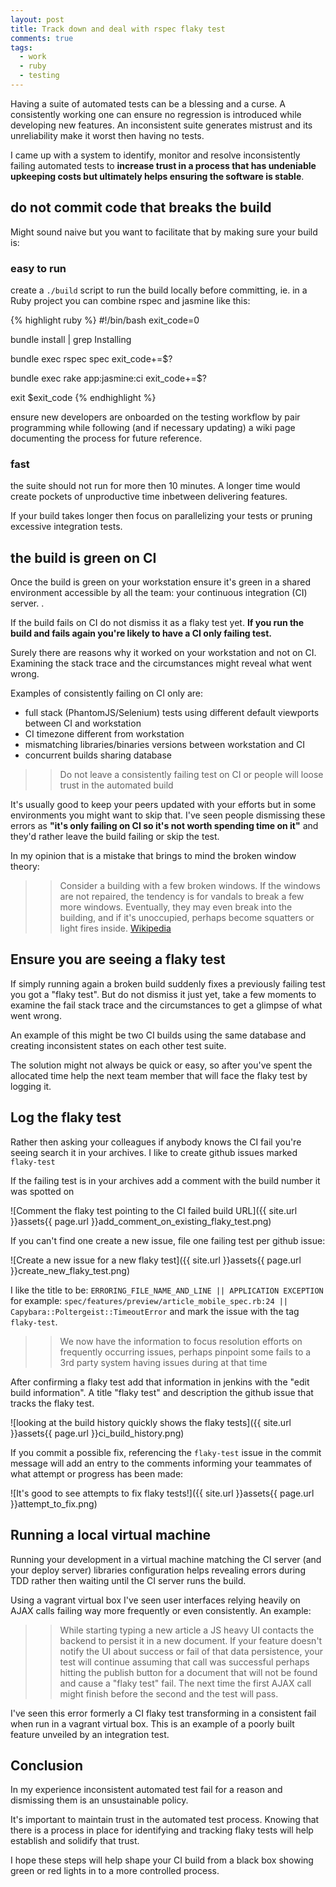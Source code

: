 ```yaml
---
layout: post
title: Track down and deal with rspec flaky test
comments: true
tags:
  - work
  - ruby
  - testing
---
```


Having a suite of automated tests can be a blessing and a curse. A consistently working one can ensure no regression is introduced while developing new features. An inconsistent suite generates mistrust and its unreliability make it worst then having no tests.

I came up with a system to identify, monitor and resolve inconsistently failing automated tests to
**increase trust in a process that has undeniable upkeeping costs but ultimately helps ensuring the software is stable**.

## do not commit code that breaks the build

Might sound naive but you want to facilitate that by making sure your build is:

### easy to run

create a `./build` script to run the build locally before committing, ie. in a Ruby project you can combine rspec and jasmine like this:

{% highlight ruby %}
#!/bin/bash
exit_code=0

bundle install | grep Installing

bundle exec rspec spec
exit_code+=$?

bundle exec rake app:jasmine:ci
exit_code+=$?

exit $exit_code
{% endhighlight %}

ensure new developers are onboarded on the testing workflow by pair programming while following (and if necessary updating) a wiki page documenting the process for future reference.

### fast

the suite should not run for more then 10 minutes. A longer time would create pockets of unproductive time inbetween delivering features.

If your build takes longer then focus on parallelizing your tests or pruning excessive integration tests.

## the build is green on CI

Once the build is green on your workstation ensure it's green in a shared environment accessible by all the team: your continuous integration (CI) server.
. 

If the build fails on CI do not dismiss it as a flaky test yet. **If you run the build and fails again you're likely to have a CI only failing test.**

Surely there are reasons why it worked on your workstation and not on CI. Examining the stack trace and the circumstances might reveal what went wrong.

Examples of consistently failing on CI only are:
 
* full stack (PhantomJS/Selenium) tests using different default viewports between CI and workstation
* CI timezone different from workstation
* mismatching libraries/binaries versions between workstation and CI
* concurrent builds sharing database

>> Do not leave a consistently failing test on CI or people will loose trust in the automated build

It's usually good to keep your peers updated with your efforts but in some environments you might want to skip that. I've seen people dismissing these errors as **"it's only failing on CI so it's not worth spending time on it"** and they'd rather leave the build failing or skip the test.

In my opinion that is a mistake that brings to mind the broken window theory:

>> Consider a building with a few broken windows. If the windows are not repaired, the tendency is for vandals to break a few more windows. Eventually, they may even break into the building, and if it's unoccupied, perhaps become squatters or light fires inside. [Wikipedia](http://en.wikipedia.org/wiki/Broken_windows_theory)


## Ensure you are seeing a flaky test

If simply running again a broken build suddenly fixes a previously failing test you got a "flaky test". But do not dismiss it just yet, take a few moments to examine the fail stack trace and the circumstances to get a glimpse of what went wrong.

An example of this might be two CI builds using the same database and creating inconsistent states on each other test suite.

The solution might not always be quick or easy, so after you've spent the allocated time help the next team member that will face the flaky test by logging it.

## Log the flaky test

Rather then asking your colleagues if anybody knows the CI fail you're seeing search it in your archives. I like to create github issues marked `flaky-test`

If the failing test is in your archives add a comment with the build number it was spotted on

![Comment the flaky test pointing to the CI failed build URL]({{ site.url }}assets{{ page.url }}add_comment_on_existing_flaky_test.png)


If you can't find one create a new issue, file one failing test per github issue:

![Create a new issue for a new flaky test]({{ site.url }}assets{{ page.url }}create_new_flaky_test.png)

I like the title to be: `ERRORING_FILE_NAME_AND_LINE || APPLICATION EXCEPTION` for example: `spec/features/preview/article_mobile_spec.rb:24 || Capybara::Poltergeist::TimeoutError` and mark the issue with the tag `flaky-test`.


>> We now have the information to focus resolution efforts on frequently occurring issues, perhaps pinpoint some fails to a 3rd party system having issues during at that time

After confirming a flaky test add that information in jenkins with the "edit build information". A title "flaky test" and description the github issue that tracks the flaky test.


![looking at the build history quickly shows the flaky tests]({{ site.url }}assets{{ page.url }}ci_build_history.png)

If you commit a possible fix, referencing the `flaky-test` issue in the commit message will add an entry to the comments informing your teammates of what attempt or progress has been made:

![It's good to see attempts to fix flaky tests!]({{ site.url }}assets{{ page.url }}attempt_to_fix.png)

## Running a local virtual machine

Running your development in a virtual machine matching the CI server (and your deploy server) libraries configuration helps revealing errors during TDD rather then waiting until the CI server runs the build.

Using a vagrant virtual box I've seen user interfaces relying heavily on AJAX calls failing way more frequently or even consistently. An example:

>> While starting typing a new article a JS heavy UI contacts the backend to persist it in a new document. If your feature doesn't notify the UI about success or fail of that data persistence, your test will continue assuming that call was successful perhaps hitting the publish button for a document that will not be found and cause a "flaky test" fail. The next time the first AJAX call might finish before the second and the test will pass.

I've seen this error formerly a CI flaky test transforming in a consistent fail when run in a vagrant virtual box. This is an example of a poorly built feature unveiled by an integration test. 

## Conclusion

In my experience inconsistent automated test fail for a reason and dismissing them is an unsustainable policy.

It's important to maintain trust in the automated test process. Knowing that there is a process in place for identifying and tracking flaky tests will help establish and solidify that trust. 

I hope these steps will help shape your CI build from a black box showing green or red lights in to a more controlled process.
